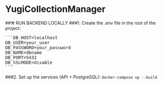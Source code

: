 # YugiCollectionManager

##⚒️ RUN BACKEND LOCALLY
###1. Create the .env file in the root of the project:
<pre>
```DB_HOST=localhost
DB_USER=your_user
DB_PASSWORD=your_password
DB_NAME=dbname
DB_PORT=5432
DB_SSLMODE=disable
```
</pre>

###2. Set up the services (API + PostgreSQL):
`docker-compose up --build`
